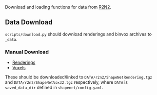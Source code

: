 Download and loading functions for data from [R2N2](https://github.com/chrischoy/3D-R2N2).

## Data Download
`scripts/download.py` should download renderings and binvox archives to `_data`.

### Manual Download
* [Renderings](ftp://cs.stanford.edu/cs/cvgl/ShapeNetRendering.tgz)
* [Voxels](ftp://cs.stanford.edu/cs/cvgl/ShapeNetVox32.tgz)

These should be downloaded/linked to `DATA/r2n2/ShapeNetRendering.tgz` and `DATA/r2n2/ShapeNetVox32.tgz` respectively, where `DATA` is `saved_data_dir` defined in `shapenet/config.yaml`.
